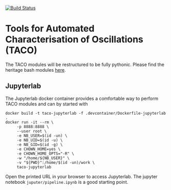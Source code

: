 [![Build Status](https://jenkins.h-its.org/buildStatus/icon?job=TOS%2FTACO%2Fmain)](https://jenkins.h-its.org/job/TOS/job/TACO/job/main/)

# Tools for Automated Characterisation of Oscillations (TACO)

The TACO modules will be restructured to be fully pythonic. Please find the heritage bash modules [here](README-legacy.md).


## Jupyterlab

The Jupyterlab docker container provides a comfortable way to perform TACO modules and can by started with

```
docker build -t taco-jupyterlab -f .devcontainer/Dockerfile-jupyterlab .
docker run -it --rm \
     -p 8888:8888 \
     --user root \
     -e NB_USER=$(id -un) \
     -e NB_UID=$(id -u) \
     -e NB_GID=$(id -g) \
     -e CHOWN_HOME=yes \
     -e CHOWN_HOME_OPTS="-R" \
     -w "/home/${NB_USER}" \
     -v "${PWD}":/home/$(id -un)/work \
     taco-jupyterlab
```

Open the printed URL in your browser to access Jupyterlab. The jupyter notebook `juputer/pipeline.ipynb` is a good starting point.
